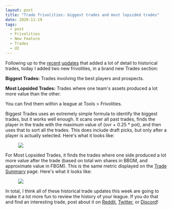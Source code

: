 ```yaml
---
layout: post
title: "Trade frivolities: biggest trades and most lopsided trades"
date: 2020-11-19
tags:
  - post
  - Frivolities
  - New Feature
  - Trades
  - UI
---
```


Following up to the [recent](/blog/2020/11/trade-details/) [updates](https://www.reddit.com/r/BasketballGM/comments/jvn292/since_its_now_trading_season_i_added_some_charts/) that added a lot of detail to historical trades, today I added two new frivolities, in a brand new Trades section:

**Biggest Trades:** Trades involving the best players and prospects.

**Most Lopsided Trades:** Trades where one team's assets produced a lot more value than the other.

You can find them within a league at Tools > Frivolities.

<!--more-->

Biggest Trades uses an extremely simple formula to identify the biggest trades, but it works well enough. It scans over all past trades, finds the player in the trade with the maximum value of (ovr + 0.25 \* pot), and then uses that to sort all the trades. This does include draft picks, but only after a player is actually selected. Here's what it looks like:

<figure class="overflow-auto"><img src="/files/trade-frivolities-1.png"></figure>

For Most Lopsided Trades, it finds the trades where one side produced a lot more value after the trade (based on total win shares in BBGM, and approximate value in FBGM). This is the same metric displayed on the [Trade Summary](/blog/2020/11/trade-details/) page. Here's what it looks like:

<figure class="overflow-auto"><img src="/files/trade-frivolities-2.png"></figure>

In total, I think all of these historical trade updates this week are going to make it a lot more fun to review the history of your league. If you do that and find an interesting trade, post about it on [Reddit](https://www.reddit.com/r/BasketballGM/), [Twitter](https://twitter.com/basketball_gm/), or [Discord](/discord/)!
